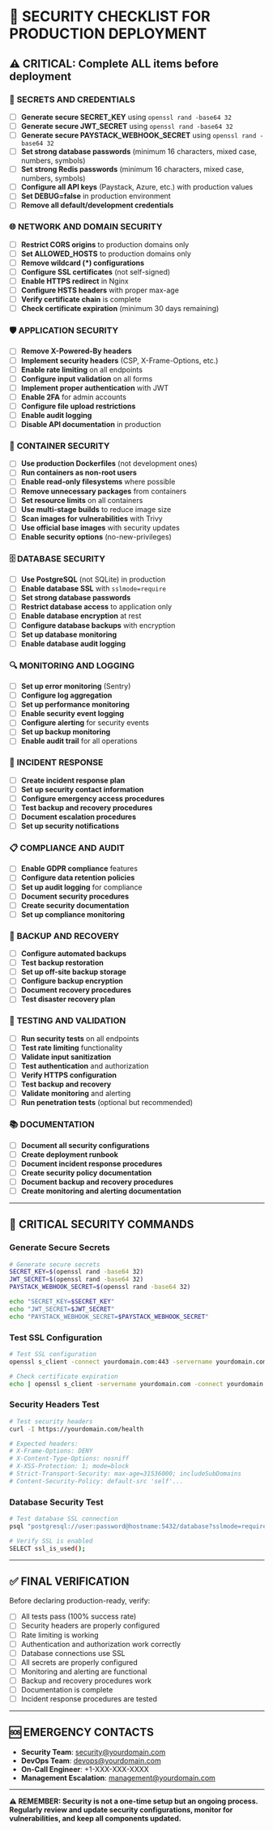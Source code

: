 # 🔐 SECURITY CHECKLIST FOR PRODUCTION DEPLOYMENT

## ⚠️ CRITICAL: Complete ALL items before deployment

### 🔑 **SECRETS AND CREDENTIALS**

- [ ] **Generate secure SECRET_KEY** using `openssl rand -base64 32`
- [ ] **Generate secure JWT_SECRET** using `openssl rand -base64 32`
- [ ] **Generate secure PAYSTACK_WEBHOOK_SECRET** using `openssl rand -base64 32`
- [ ] **Set strong database passwords** (minimum 16 characters, mixed case, numbers, symbols)
- [ ] **Set strong Redis passwords** (minimum 16 characters, mixed case, numbers, symbols)
- [ ] **Configure all API keys** (Paystack, Azure, etc.) with production values
- [ ] **Set DEBUG=false** in production environment
- [ ] **Remove all default/development credentials**

### 🌐 **NETWORK AND DOMAIN SECURITY**

- [ ] **Restrict CORS origins** to production domains only
- [ ] **Set ALLOWED_HOSTS** to production domains only
- [ ] **Remove wildcard (*) configurations**
- [ ] **Configure SSL certificates** (not self-signed)
- [ ] **Enable HTTPS redirect** in Nginx
- [ ] **Configure HSTS headers** with proper max-age
- [ ] **Verify certificate chain** is complete
- [ ] **Check certificate expiration** (minimum 30 days remaining)

### 🛡️ **APPLICATION SECURITY**

- [ ] **Remove X-Powered-By headers**
- [ ] **Implement security headers** (CSP, X-Frame-Options, etc.)
- [ ] **Enable rate limiting** on all endpoints
- [ ] **Configure input validation** on all forms
- [ ] **Implement proper authentication** with JWT
- [ ] **Enable 2FA** for admin accounts
- [ ] **Configure file upload restrictions**
- [ ] **Enable audit logging**
- [ ] **Disable API documentation** in production

### 🐳 **CONTAINER SECURITY**

- [ ] **Use production Dockerfiles** (not development ones)
- [ ] **Run containers as non-root users**
- [ ] **Enable read-only filesystems** where possible
- [ ] **Remove unnecessary packages** from containers
- [ ] **Set resource limits** on all containers
- [ ] **Use multi-stage builds** to reduce image size
- [ ] **Scan images for vulnerabilities** with Trivy
- [ ] **Use official base images** with security updates
- [ ] **Enable security options** (no-new-privileges)

### 🗄️ **DATABASE SECURITY**

- [ ] **Use PostgreSQL** (not SQLite) in production
- [ ] **Enable database SSL** with `sslmode=require`
- [ ] **Set strong database passwords**
- [ ] **Restrict database access** to application only
- [ ] **Enable database encryption** at rest
- [ ] **Configure database backups** with encryption
- [ ] **Set up database monitoring**
- [ ] **Enable database audit logging**

### 🔍 **MONITORING AND LOGGING**

- [ ] **Set up error monitoring** (Sentry)
- [ ] **Configure log aggregation**
- [ ] **Set up performance monitoring**
- [ ] **Enable security event logging**
- [ ] **Configure alerting** for security events
- [ ] **Set up backup monitoring**
- [ ] **Enable audit trail** for all operations

### 🚨 **INCIDENT RESPONSE**

- [ ] **Create incident response plan**
- [ ] **Set up security contact information**
- [ ] **Configure emergency access procedures**
- [ ] **Test backup and recovery procedures**
- [ ] **Document escalation procedures**
- [ ] **Set up security notifications**

### 📋 **COMPLIANCE AND AUDIT**

- [ ] **Enable GDPR compliance** features
- [ ] **Configure data retention policies**
- [ ] **Set up audit logging** for compliance
- [ ] **Document security procedures**
- [ ] **Create security documentation**
- [ ] **Set up compliance monitoring**

### 🔄 **BACKUP AND RECOVERY**

- [ ] **Configure automated backups**
- [ ] **Test backup restoration**
- [ ] **Set up off-site backup storage**
- [ ] **Configure backup encryption**
- [ ] **Document recovery procedures**
- [ ] **Test disaster recovery plan**

### 🧪 **TESTING AND VALIDATION**

- [ ] **Run security tests** on all endpoints
- [ ] **Test rate limiting** functionality
- [ ] **Validate input sanitization**
- [ ] **Test authentication** and authorization
- [ ] **Verify HTTPS configuration**
- [ ] **Test backup and recovery**
- [ ] **Validate monitoring** and alerting
- [ ] **Run penetration tests** (optional but recommended)

### 📚 **DOCUMENTATION**

- [ ] **Document all security configurations**
- [ ] **Create deployment runbook**
- [ ] **Document incident response procedures**
- [ ] **Create security policy documentation**
- [ ] **Document backup and recovery procedures**
- [ ] **Create monitoring and alerting documentation**

---

## 🚨 **CRITICAL SECURITY COMMANDS**

### Generate Secure Secrets
```bash
# Generate secure secrets
SECRET_KEY=$(openssl rand -base64 32)
JWT_SECRET=$(openssl rand -base64 32)
PAYSTACK_WEBHOOK_SECRET=$(openssl rand -base64 32)

echo "SECRET_KEY=$SECRET_KEY"
echo "JWT_SECRET=$JWT_SECRET"
echo "PAYSTACK_WEBHOOK_SECRET=$PAYSTACK_WEBHOOK_SECRET"
```

### Test SSL Configuration
```bash
# Test SSL configuration
openssl s_client -connect yourdomain.com:443 -servername yourdomain.com

# Check certificate expiration
echo | openssl s_client -servername yourdomain.com -connect yourdomain.com:443 2>/dev/null | openssl x509 -noout -dates
```

### Security Headers Test
```bash
# Test security headers
curl -I https://yourdomain.com/health

# Expected headers:
# X-Frame-Options: DENY
# X-Content-Type-Options: nosniff
# X-XSS-Protection: 1; mode=block
# Strict-Transport-Security: max-age=31536000; includeSubDomains
# Content-Security-Policy: default-src 'self'...
```

### Database Security Test
```bash
# Test database SSL connection
psql "postgresql://user:password@hostname:5432/database?sslmode=require"

# Verify SSL is enabled
SELECT ssl_is_used();
```

---

## ✅ **FINAL VERIFICATION**

Before declaring production-ready, verify:

- [ ] All tests pass (100% success rate)
- [ ] Security headers are properly configured
- [ ] Rate limiting is working
- [ ] Authentication and authorization work correctly
- [ ] Database connections use SSL
- [ ] All secrets are properly configured
- [ ] Monitoring and alerting are functional
- [ ] Backup and recovery procedures work
- [ ] Documentation is complete
- [ ] Incident response procedures are tested

---

## 🆘 **EMERGENCY CONTACTS**

- **Security Team**: security@yourdomain.com
- **DevOps Team**: devops@yourdomain.com
- **On-Call Engineer**: +1-XXX-XXX-XXXX
- **Management Escalation**: management@yourdomain.com

---

**⚠️ REMEMBER: Security is not a one-time setup but an ongoing process. Regularly review and update security configurations, monitor for vulnerabilities, and keep all components updated.**






